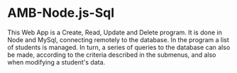 # AMB-Node.js-Sql
This Web App is a Create, Read, Update and Delete program.
It is done in Node and MySql, connecting remotely to the database.
In the program a list of students is managed. In turn, a series of queries to the database can also be made, 
according to the criteria described in the submenus, and also when modifying a student's data.
